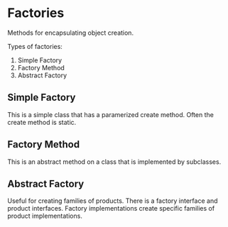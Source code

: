 # Factories

Methods for encapsulating object creation. 

Types of factories:

1. Simple Factory
2. Factory Method
3. Abstract Factory

## Simple Factory

This is a simple class that has a paramerized create method. Often the create method is static. 

## Factory Method

This is an abstract method on a class that is implemented by subclasses. 

## Abstract Factory

Useful for creating families of products. There is a factory interface and product interfaces. Factory implementations
create specific families of product implementations.
